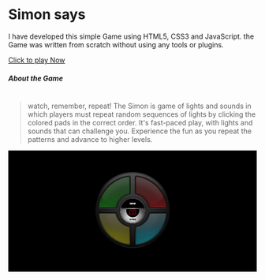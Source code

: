 # Simon says
I have developed this simple Game using HTML5, CSS3 and JavaScript.
the Game was written from scratch without using any tools or plugins.

[Click to play Now](https://refatalsakka.github.io/simon-says/)


##### About the Game
#
>watch, remember, repeat! The Simon is game of lights and sounds in which players must repeat random sequences of lights by clicking the colored pads in the correct order. It's fast-paced play, with lights and sounds that can challenge you. Experience the fun as you repeat the patterns and advance to higher levels. 

![](https://github.com/refatalsakka/simon-says/blob/master/simon_says.JPG)
